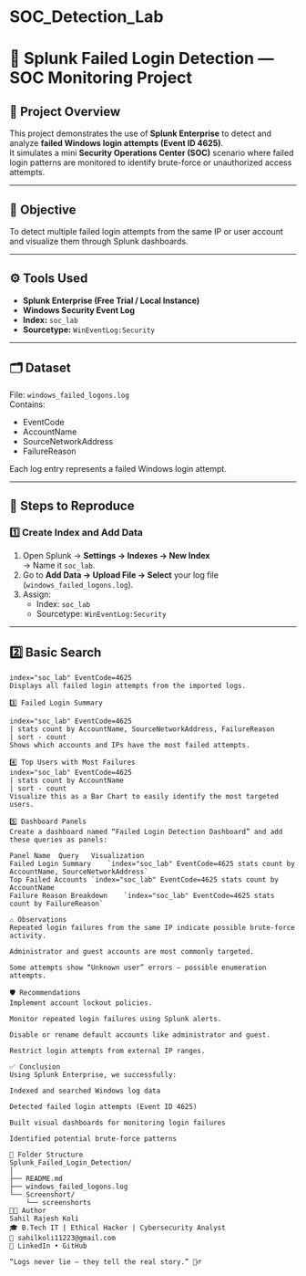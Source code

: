 # SOC_Detection_Lab
# 🧠 Splunk Failed Login Detection — SOC Monitoring Project

## 📘 Project Overview
This project demonstrates the use of **Splunk Enterprise** to detect and analyze **failed Windows login attempts (Event ID 4625)**.  
It simulates a mini **Security Operations Center (SOC)** scenario where failed login patterns are monitored to identify brute-force or unauthorized access attempts.

---

## 🧩 Objective
To detect multiple failed login attempts from the same IP or user account and visualize them through Splunk dashboards.

---

## ⚙️ Tools Used
- **Splunk Enterprise (Free Trial / Local Instance)**
- **Windows Security Event Log**
- **Index:** `soc_lab`
- **Sourcetype:** `WinEventLog:Security`

---

## 🗂️ Dataset
File: `windows_failed_logons.log`  
Contains:
- EventCode  
- AccountName  
- SourceNetworkAddress  
- FailureReason  

Each log entry represents a failed Windows login attempt.

---

## 🚀 Steps to Reproduce

### 1️⃣ Create Index and Add Data
1. Open Splunk → **Settings → Indexes → New Index**  
   → Name it `soc_lab`.
2. Go to **Add Data → Upload File → Select** your log file (`windows_failed_logons.log`).
3. Assign:
   - Index: `soc_lab`
   - Sourcetype: `WinEventLog:Security`

---

## 2️⃣ Basic Search
```
index="soc_lab" EventCode=4625
Displays all failed login attempts from the imported logs.

3️⃣ Failed Login Summary

index="soc_lab" EventCode=4625
| stats count by AccountName, SourceNetworkAddress, FailureReason
| sort - count
Shows which accounts and IPs have the most failed attempts.

4️⃣ Top Users with Most Failures
index="soc_lab" EventCode=4625
| stats count by AccountName
| sort - count
Visualize this as a Bar Chart to easily identify the most targeted users.

5️⃣ Dashboard Panels
Create a dashboard named “Failed Login Detection Dashboard” and add these queries as panels:

Panel Name	Query	Visualization
Failed Login Summary	`index="soc_lab" EventCode=4625	stats count by AccountName, SourceNetworkAddress`
Top Failed Accounts	`index="soc_lab" EventCode=4625	stats count by AccountName
Failure Reason Breakdown	`index="soc_lab" EventCode=4625	stats count by FailureReason`

⚠️ Observations
Repeated login failures from the same IP indicate possible brute-force activity.

Administrator and guest accounts are most commonly targeted.

Some attempts show “Unknown user” errors — possible enumeration attempts.

🛡️ Recommendations
Implement account lockout policies.

Monitor repeated login failures using Splunk alerts.

Disable or rename default accounts like administrator and guest.

Restrict login attempts from external IP ranges.

✅ Conclusion
Using Splunk Enterprise, we successfully:

Indexed and searched Windows log data

Detected failed login attempts (Event ID 4625)

Built visual dashboards for monitoring login failures

Identified potential brute-force patterns

📂 Folder Structure
Splunk_Failed_Login_Detection/
│
├── README.md
├── windows_failed_logons.log
└── Screenshort/
    └── screenshorts 
👨‍💻 Author
Sahil Rajesh Koli
🎓 B.Tech IT | Ethical Hacker | Cybersecurity Analyst
📧 sahilkoli11223@gmail.com
🔗 LinkedIn • GitHub

“Logs never lie — they tell the real story.” 🕵️‍♂️
```
